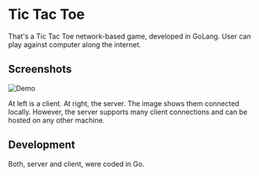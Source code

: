# Tic Tac Toe
That's a Tic Tac Toe network-based game, developed in GoLang. User can play against computer along the internet. 

## Screenshots

[demo-img]: img/demo.gif

[server-img]: img/server.png
[client-img]: img/client.png

![Demo][demo-img]

At left is a client. At right, the server. The image shows them connected locally. However, the server supports many client connections and can be hosted on any other machine.

## Development
Both, server and client, were coded in Go.